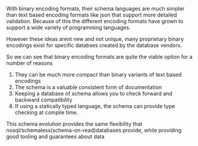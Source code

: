 With binary encoding formats, their schema languages are much simpler than text based encoding formats like json that support more detailed validation. Because of this the different encoding formats have grown to support a wide variety of programming languages.

However these ideas arent new and not unique, many proprietary binary encodings exist for specific databses created by the database vendors.

So we can see that binary encoding formats are quite the viable option for a number of reasons
1. They can be much more compact than binary variants of text based encodings
2. The schema is a valuable consistent form of documentation
3. Keeping a database of schema allows you to check forward and backward compatibility
4. If using a statically typed language, the schema can provide type checking at compile time.

This schema evolution provides the same flexibility that nosql/schemaless(schema-on-read)databases provide, while providing good tooling and guarantees about data